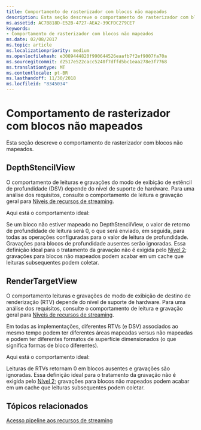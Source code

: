 ```yaml
---
title: Comportamento de rasterizador com blocos não mapeados
description: Esta seção descreve o comportamento de rasterizador com blocos não mapeados.
ms.assetid: AC7B818D-E52B-4727-AEA2-39CFDC279CE7
keywords:
- Comportamento de rasterizador com blocos não mapeados
ms.date: 02/08/2017
ms.topic: article
ms.localizationpriority: medium
ms.openlocfilehash: e3089444820f990644526eaafb7f2ef9007fa70a
ms.sourcegitcommit: d2517e522cacc5240f7dffd5bc1eaa278e3f7768
ms.translationtype: MT
ms.contentlocale: pt-BR
ms.lasthandoff: 11/30/2018
ms.locfileid: "8345034"
---
```

# <a name="span-iddirect3dconceptsrasterizerbehaviorwithnon-mappedtilesspanrasterizer-behavior-with-non-mapped-tiles"></a><span id="direct3dconcepts.rasterizer_behavior_with_non-mapped_tiles"></span>Comportamento de rasterizador com blocos não mapeados


Esta seção descreve o comportamento de rasterizador com blocos não mapeados.

## <a name="span-iddepthstencilviewspanspan-iddepthstencilviewspanspan-iddepthstencilviewspandepthstencilview"></a><span id="DepthStencilView"></span><span id="depthstencilview"></span><span id="DEPTHSTENCILVIEW"></span>DepthStencilView


O comportamento de leituras e gravações do modo de exibição de estêncil de profundidade (DSV) depende do nível de suporte de hardware. Para uma análise dos requisitos, consulte o comportamento de leitura e gravação geral para [Níveis de recursos de streaming](streaming-resources-features-tiers.md).

Aqui está o comportamento ideal:

Se um bloco não estiver mapeado no DepthStencilView, o valor de retorno de profundidade de leitura será 0, o que será enviado, em seguida, para todas as operações configuradas para o valor de leitura de profundidade. Gravações para blocos de profundidade ausentes serão ignoradas. Essa definição ideal para o tratamento da gravação não é exigida pelo [Nível 2](tier-2.md); gravações para blocos não mapeados podem acabar em um cache que leituras subsequentes podem coletar.

## <a name="span-idrendertargetviewspanspan-idrendertargetviewspanspan-idrendertargetviewspanrendertargetview"></a><span id="RenderTargetView"></span><span id="rendertargetview"></span><span id="RENDERTARGETVIEW"></span>RenderTargetView


O comportamento leituras e gravações de modo de exibição de destino de renderização (RTV) depende do nível de suporte de hardware. Para uma análise dos requisitos, consulte o comportamento de leitura e gravação geral para [Níveis de recursos de streaming](streaming-resources-features-tiers.md).

Em todas as implementações, diferentes RTVs (e DSV) associados ao mesmo tempo podem ter diferentes áreas mapeadas versus não mapeadas e podem ter diferentes formatos de superfície dimensionados (o que significa formas de bloco diferentes).

Aqui está o comportamento ideal:

Leituras de RTVs retornam 0 em blocos ausentes e gravações são ignoradas. Essa definição ideal para o tratamento da gravação não é exigida pelo [Nível 2](tier-2.md); gravações para blocos não mapeados podem acabar em um cache que leituras subsequentes podem coletar.

## <a name="span-idrelated-topicsspanrelated-topics"></a><span id="related-topics"></span>Tópicos relacionados


[Acesso pipeline aos recursos de streaming](pipeline-access-to-streaming-resources.md)

 

 




